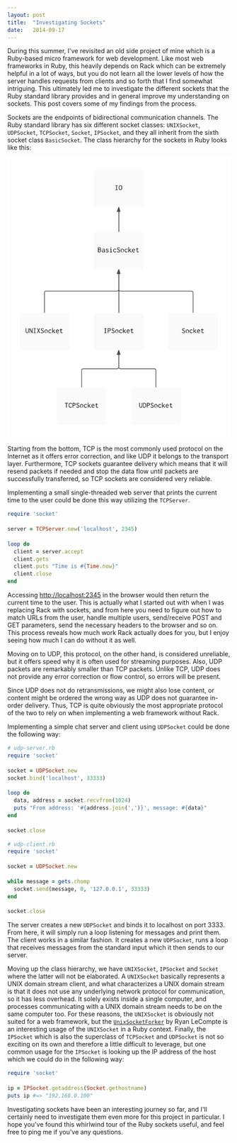 ```yaml
---
layout: post
title:  "Investigating Sockets"
date:   2014-09-17
---
```


During this summer, I've revisited an old side project of mine which is a
Ruby-based micro framework for web development. Like most web frameworks in
Ruby, this heavily depends on Rack which can be extremely helpful in a lot
of ways, but you do not learn all the lower levels of how the server handles
requests from clients and so forth that I find somewhat intriguing. This
ultimately led me to investigate the different sockets that the Ruby standard
library provides and in general improve my understanding on sockets. This post
covers some of my findings from the process.

Sockets are the endpoints of bidirectional communication channels. The Ruby
standard library has six different socket classes: `UNIXSocket`, `UDPSocket`,
`TCPSocket`, `Socket`, `IPSocket`, and they all inherit from the sixth socket
class `BasicSocket`. The class hierarchy for the sockets in Ruby looks like
this:

![Class hierarchy](/images/sockets-class-hierarchy.png)

Starting from the bottom, TCP is the most commonly used protocol on the Internet
as it offers error correction, and like UDP it belongs to the transport layer.
Furthermore, TCP sockets guarantee delivery which means that it will resend
packets if needed and stop the data flow until packets are successfully
transferred, so TCP sockets are considered very reliable.

Implementing a small single-threaded web server that prints the current time to
the user could be done this way utilizing the `TCPServer`.

```ruby
require 'socket'

server = TCPServer.new('localhost', 2345)

loop do
  client = server.accept
  client.gets
  client.puts "Time is #{Time.now}"
  client.close
end
```

Accessing [http://localhost:2345](http://localhost:2345) in the browser would
then return the current time to the user.  This is actually what I started out
with when I was replacing Rack with sockets, and from here you need to figure
out how to match URLs from the user, handle multiple users, send/receive POST
and GET parameters, send the necessary headers to the browser and so on. This
process reveals how much work Rack actually does for you, but I enjoy seeing how
much I can do without it as well.

Moving on to UDP, this protocol, on the other hand, is considered unreliable,
but it offers speed why it is often used for streaming purposes.  Also, UDP
packets are remarkably smaller than TCP packets. Unlike TCP, UDP does not
provide any error correction or flow control, so errors will be present.

Since UDP does not do retransmissions, we might also lose content, or content
might be ordered the wrong way as UDP does not guarantee in-order delivery.
Thus, TCP is quite obviously the most appropriate protocol of the two to rely on
when implementing a web framework without Rack.

Implementing a simple chat server and client using `UDPSocket` could be done the
following way:

```ruby
# udp-server.rb
require 'socket'

socket = UDPSocket.new
socket.bind('localhost', 33333)

loop do
  data, address = socket.recvfrom(1024)
  puts "From address: '#{address.join(',')}', message: #{data}"
end

socket.close
```

```ruby
# udp-client.rb
require 'socket'

socket = UDPSocket.new

while message = gets.chomp
  socket.send(message, 0, '127.0.0.1', 33333)
end

socket.close
```

The server creates a new `UDPSocket` and binds it to localhost on port 3333.
From here, it will simply run a loop listening for messages and print them.  The
client works in a similar fashion. It creates a new `UDPSocket`, runs a loop
that receives messages from the standard input which it then sends to our
server.

Moving up the class hierarchy, we have `UNIXSocket`, `IPSocket` and `Socket`
where the latter will not be elaborated. A `UNIXSocket` basically represents a
UNIX domain stream client, and what characterizes a UNIX domain stream is that
it does not use any underlying network protocol for communication, so it has
less overhead. It solely exists inside a single computer, and processes
communicating with a UNIX domain stream needs to be on the same computer too.
For these reasons, the `UNIXSocket` is obviously not suited for a web framework,
but the [`UnixSocketForker`](https://gist.github.com/ryanlecompte/1619490) by
Ryan LeCompte is an interesting usage of the `UNIXSocket` in a Ruby context.
Finally, the `IPSocket` which is also the superclass of `TCPSocket` and
`UDPSocket` is not so exciting on its own and therefore a little difficult to
leverage, but one common usage for the `IPSocket` is looking up the IP address
of the host which we could do in the following way:

```ruby
require 'socket'

ip = IPSocket.getaddress(Socket.gethostname)
puts ip #=> "192.168.0.100"
```

Investigating sockets have been an interesting journey so far, and I'll
certainly need to investigate them even more for this project in particular. I
hope you've found this whirlwind tour of the Ruby sockets useful, and feel free
to ping me if you've any questions.
